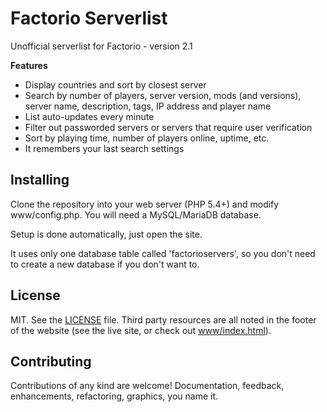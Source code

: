 # Factorio Serverlist

Unofficial serverlist for Factorio - version 2.1

**Features**

- Display countries and sort by closest server
- Search by number of players, server version, mods (and versions),
  server name, description, tags, IP address and player name
- List auto-updates every minute
- Filter out passworded servers or servers that require user verification
- Sort by playing time, number of players online, uptime, etc.
- It remembers your last search settings

## Installing

Clone the repository into your web server (PHP 5.4+) and modify www/config.php.
You will need a MySQL/MariaDB database.

Setup is done automatically, just open the site.

It uses only one database table called 'factorioservers', so you don't need to
create a new database if you don't want to.

## License

MIT. See the [LICENSE](LICENSE) file. Third party resources are all noted in
the footer of the website (see the live site, or check out
[www/index.html](www/index.html)).

## Contributing

Contributions of any kind are welcome! Documentation, feedback, enhancements,
refactoring, graphics, you name it.

